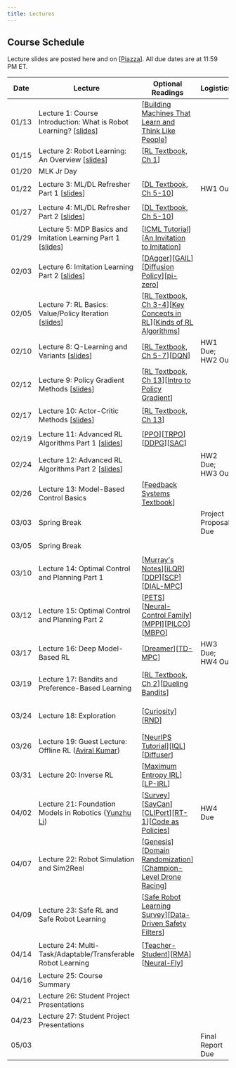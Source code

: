 ```yaml
---
title: Lectures
---
```


## Course Schedule

Lecture slides are posted here and on [[Piazza](https://piazza.com/cmu/spring2025/16831/resources)]. All due dates are at 11:59 PM ET.

| Date | Lecture| Optional Readings | Logistics | Topic Groups|
|------------|--------------------------------------------------------------------------------------------------|--------------------------------------------------------------------------------------------------------------------------|-----------------------------------|--------------------------------------------|
| 01/13| Lecture 1: Course Introduction: What is Robot Learning? [[slides](https://drive.google.com/file/d/1tWW_2BlcrEtubmsVy81qmqSb3bI5GM_x/view?usp=sharing)] | [[Building Machines That Learn and Think Like People](https://arxiv.org/abs/1604.00289)]|| 🔴 Introduction   |
| 01/15| Lecture 2: Robot Learning: An Overview [[slides](https://drive.google.com/file/d/1YpTfI_9rp5R6k9--T5OpYZ5TEUUWatet/view?usp=sharing)]| [[RL Textbook, Ch 1](http://incompleteideas.net/book/RLbook2018.pdf)]  || 🔴 Introduction   |
| 01/20| MLK Jr Day  | ||  |
| 01/22| Lecture 3: ML/DL Refresher Part 1 [[slides](https://drive.google.com/file/d/1zwhRsu1ZUX5Bk_I9H4Yn4SbfMEmG2SNM/view?usp=sharing)] | [[DL Textbook, Ch 5-10](https://www.deeplearningbook.org/)]| HW1 Out   | 🟠 ML/DL Refresher|
| 01/27| Lecture 4: ML/DL Refresher Part 2 [[slides](https://drive.google.com/file/d/1c7SaPjr0-YzVC0vsyNHOcqwEsqHoyHZs/view?usp=sharing)] | [[DL Textbook, Ch 5-10](https://www.deeplearningbook.org/)]|| 🟠 ML/DL Refresher|
| 01/29| Lecture 5: MDP Basics and Imitation Learning Part 1 [[slides](https://drive.google.com/file/d/1dnxC749DyolWPW6DNM4AycMVEG34hZC1/view?usp=sharing)] | [[ICML Tutorial](https://sites.google.com/view/icml2018-imitation-learning/)][[An Invitation to Imitation](https://www.ri.cmu.edu/pub_files/2015/3/InvitationToImitation_3_1415.pdf)] || 🟣 Imitation Learning   |
| 02/03| Lecture 6: Imitation Learning Part 2 [[slides](https://drive.google.com/file/d/11uPLqa7enQsSYNfwfRWYYU9ZKQIa421D/view?usp=sharing)] | [[DAgger](https://arxiv.org/pdf/1011.0686.pdf)][[GAIL](https://arxiv.org/pdf/1606.03476.pdf)][[Diffusion Policy](https://diffusion-policy.cs.columbia.edu/)][[pi-zero](https://www.physicalintelligence.company/blog/pi0)] || 🟣 Imitation Learning   |
| 02/05| Lecture 7: RL Basics: Value/Policy Iteration [[slides](https://drive.google.com/file/d/1BS7S_kCT2GOY2jksUeH4aTiy3wa64yvx/view?usp=sharing)]| [[RL Textbook, Ch 3-4](http://incompleteideas.net/book/RLbook2018.pdf)][[Key Concepts in RL](https://spinningup.openai.com/en/latest/spinningup/rl_intro.html)][[Kinds of RL Algorithms](https://spinningup.openai.com/en/latest/spinningup/rl_intro2.html)] || 🟢 Model-Free RL  |
| 02/10| Lecture 8: Q-Learning and Variants [[slides](https://drive.google.com/file/d/1kXbaEk98TxMXP5UPUQ8aqJNn5oNDZWtb/view?usp=sharing)] | [[RL Textbook, Ch 5-7](http://incompleteideas.net/book/RLbook2018.pdf)][[DQN](https://www.cs.toronto.edu/~vmnih/docs/dqn.pdf)] | HW1 Due; HW2 Out| 🟢 Model-Free RL  |
| 02/12| Lecture 9: Policy Gradient Methods [[slides](https://drive.google.com/file/d/1qn7LOgP-4Hk36CJTmF8NLj2ecGMnTIWD/view?usp=sharing)] | [[RL Textbook, Ch 13](http://incompleteideas.net/book/RLbook2018.pdf)][[Intro to Policy Gradient](https://spinningup.openai.com/en/latest/spinningup/rl_intro3.html)] || 🟢 Model-Free RL  |
| 02/17| Lecture 10: Actor-Critic Methods [[slides](https://drive.google.com/file/d/1ultb79yRBJugUDiq2PGQx0dFZtrhvV6l/view?usp=sharing)] | [[RL Textbook, Ch 13](http://incompleteideas.net/book/RLbook2018.pdf)]|| 🟢 Model-Free RL  |
| 02/19| Lecture 11: Advanced RL Algorithms Part 1 [[slides](https://drive.google.com/file/d/1bmW4waaMQ_8SJH-Df8QE0jCiDEYLBuNF/view?usp=sharing)] | [[PPO](https://arxiv.org/pdf/1707.06347)][[TRPO](https://arxiv.org/pdf/1502.05477.pdf)][[DDPG](https://arxiv.org/pdf/1509.02971.pdf)][[SAC](https://arxiv.org/abs/1801.01290)] || 🟢 Model-Free RL  |
| 02/24| Lecture 12: Advanced RL Algorithms Part 2 [[slides](https://drive.google.com/file/d/1bmW4waaMQ_8SJH-Df8QE0jCiDEYLBuNF/view?usp=sharing)] | | HW2 Due; HW3 Out| 🟢 Model-Free RL  |
| 02/26| Lecture 13: Model-Based Control Basics| [[Feedback Systems Textbook](https://fbswiki.org/wiki/index.php/Feedback_Systems:_An_Introduction_for_Scientists_and_Engineers)] || 🔵 Model-Based RL|
| 03/03| Spring Break| |Project Proposal Due | ⛱️|
| 03/05| Spring Break| || ⛱️|
| 03/10| Lecture 14: Optimal Control and Planning Part 1  | [[Murray's Notes](https://fbswiki.org/wiki/index.php/Supplement:_Optimization-Based_Control)][[iLQR](https://www.scitepress.org/PublishedPapers/2004/11439/pdf/index.html)][[DDP](https://ieeexplore.ieee.org/abstract/document/6386025)][[SCP](https://arc.aiaa.org/doi/epdf/10.2514/1.G000218)][[DIAL-MPC](https://lecar-lab.github.io/dial-mpc/)] || 🔵 Model-Based RL|
| 03/12| Lecture 15: Optimal Control and Planning Part 2  | [[PETS](https://arxiv.org/abs/1805.12114)][[Neural-Control Family](https://www.gshi.me/blog/NeuralControl/)][[MPPI](https://homes.cs.washington.edu/~bboots/files/InformationTheoreticMPC.pdf)][[PILCO](https://www.cs.utexas.edu/users/sniekum/classes/RLFD-F15/papers/Deisenroth11.pdf)][[MBPO](https://arxiv.org/pdf/1906.08253.pdf)] |   | 🔵 Model-Based RL|
| 03/17| Lecture 16: Deep Model-Based RL| [[Dreamer](https://arxiv.org/pdf/1912.01603.pdf)][[TD-MPC](https://nicklashansen.github.io/td-mpc/)]  | HW3 Due; HW4 Out| 🔵 Model-Based RL|
| 03/19| Lecture 17: Bandits and Preference-Based Learning| [[RL Textbook, Ch 2](http://incompleteideas.net/book/RLbook2018.pdf)][[Dueling Bandits](https://www.cs.cornell.edu/people/tj/publications/yue_etal_09a.pdf)] || 🟡 Bandits and Exploration   |
| 03/24| Lecture 18: Exploration| [[Curiosity](https://arxiv.org/pdf/1705.05363.pdf)][[RND](https://arxiv.org/pdf/1810.12894.pdf)] || 🟡 Bandits and Exploration   |
| 03/26| Lecture 19: Guest Lecture: Offline RL ([Aviral Kumar](https://aviralkumar2907.github.io/))  | [[NeurIPS Tutorial](https://sites.google.com/view/offlinerltutorial-neurips2020/home)][[IQL](https://arxiv.org/abs/2110.06169)][[Diffuser](https://arxiv.org/abs/2205.09991)] | | ⚪ RL from Offline Data |
| 03/31| Lecture 20: Inverse RL| [[Maximum Entropy IRL](https://cdn.aaai.org/AAAI/2008/AAAI08-227.pdf)][[LP-IRL](https://ai.stanford.edu/~ang/papers/icml00-irl.pdf)] || ⚪ RL from Offline Data |
| 04/02| Lecture 21: Foundation Models in Robotics ([Yunzhu Li](https://yunzhuli.github.io/)) | [[Survey](https://github.com/JeffreyYH/robotics-fm-survey)][[SayCan](https://arxiv.org/abs/2204.01691)][[CLIPort](https://arxiv.org/abs/2109.12098)][[RT-1](https://arxiv.org/abs/2212.06817)][[Code as Policies](https://arxiv.org/abs/2209.07753)] | HW4 Due   | 🟤 Specialized Topics   |
| 04/07| Lecture 22: Robot Simulation and Sim2Real  | [[Genesis](https://genesis-embodied-ai.github.io/)][[Domain Randomization](https://arxiv.org/abs/1703.06907)][[Champion-Level Drone Racing](https://www.nature.com/articles/s41586-023-06419-4)] || 🟤 Specialized Topics   |
| 04/09| Lecture 23: Safe RL and Safe Robot Learning| [[Safe Robot Learning Survey](https://www.annualreviews.org/doi/abs/10.1146/annurev-control-042920-020211)][[Data-Driven Safety Filters](https://ieeexplore.ieee.org/abstract/document/10266799)] || 🟤 Specialized Topics   |
| 04/14| Lecture 24: Multi-Task/Adaptable/Transferable Robot Learning  | [[Teacher-Student](https://www.research-collection.ethz.ch/bitstream/handle/20.500.11850/448343/1/2020_science_robotics_lee_locomotion.pdf)][[RMA](https://arxiv.org/abs/2107.04034)][[Neural-Fly](https://arxiv.org/abs/2205.06908)] || 🟤 Specialized Topics |
| 04/16| Lecture 25: Course Summary| || ⚫ Project  |
| 04/21| Lecture 26: Student Project Presentations  | || ⚫ Project  |
| 04/23| Lecture 27: Student Project Presentations  | || ⚫ Project  |
| 05/03| | | Final Report Due | |
